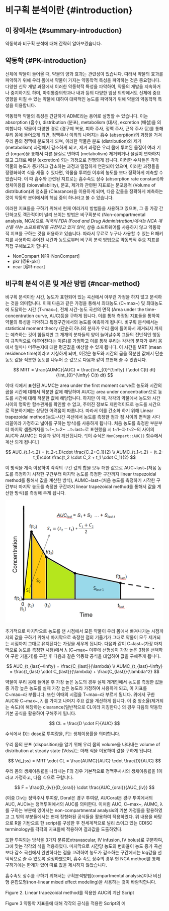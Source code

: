 # 비구획 분석이란 {#introduction}

## 이 장에서는 {#summary-introduction}

약동학과 비구획 분석에 대해 간략히 알아보겠습니다.

## 약동학 {#PK-introduction}

신체에 약물이 들어올 때, 약물의 양과 효과는 관련성이 있습니다. 
따라서 약물의 효과를 파악하기 위해 우리 몸에서 약물이 가지는 약동학적 특성을 파악하는 것은 중요합니다.
다양한 신약 개발 과정에서 이러한 약동학적 특성을 파악하여, 약물의 개발을 지속하거나 중지하기도 하며, 마취통증의학과나 내과 등의 다양한 임상 의학에서도 신체에 중요 영향을 미칠 수 있는 약물에 대하여 대략적인 농도를 파악하기 위해 약물의 약동학적 특성을 이용합니다.

약동학적 약물의 특성은 간단하게 ADME라는 용어로 설명할 수 있습니다. 
이는 absorption (흡수), distribution (분포), metabolism (대사), excretion (배설)을 의미합니다. 
약물이 다양한 경로 (경구제 복용, 피하 주사, 정맥 주사, 근육 주사 등)를 통해 우리 몸에 들어오게 되면, 정맥주사 이외의 나머지는 흡수 (absorption)의 과정을 거쳐 우리 몸의 정맥에 분포하게 되며, 이러한 약물은 분포 (distribution)와 제거 (metabolism) 과정에서 감소하게 되고, 제거 과정은 우리 몸에 투여된 물질이 여러 기관 (organ)을 통해서 다른 물질로 변하여 (metabolism) 제거되거나 물질이 변화하지 않고 그대로 배설 (excretion) 되는 과정으로 진행되게 됩니다. 
이러한 수치들은 각각 약물의 농도가 증가하고 감소하는 과정과 밀접하게 연관되어 있으며, 이러한 과정들을 정량화하여 식을 세울 수 있다면, 약물을 투여한 이후의 농도를 보다 정확하게 예측할 수 있습니다. 
이 때 흡수와 관련된 지표로는 흡수속도 상수 (absorption rate constant)와 생체이용률 (bioavailability), 분포, 제거와 관련된 지표로는 분포용적 (Volume of distribution)과 청소율 (Clearance)을 이용하게 되며, 다음 값들을 정확하게 예측하는 것이 약동학 분야에서의 핵심 중의 하나라고 볼 수 있습니다.

이러한 지표들을 구하기 위해서 현재 여러가지 방법들을 사용하고 있으며, 그 중 가장 간단하고도 객관적이며 널리 쓰이는 방법은 비구획분석 (Non-compartmental analysis, NCA)으로 *미국의 FDA (Food and Drug Administration)에서는 NCA 계산을 하는 소프트웨어를 규정하고 있지 않아*, 상용 소프트웨어를 사용하지 않고 약동학적 지표를 구하는 것을 허용하고 있습니다.
따라서 무료로 누구나 사용할 수 있는 R 패키지를 사용하여 주어진 시간과 농도로부터 비구획 분석 방법으로 약동학적 주요 지표를 직접 구해보고자 합니다.

- NonCompart [@R-NonCompart]
- pkr [@R-pkr]
- ncar [@R-ncar]

## 비구획 분석 이론 및 계산 방법 {#ncar-method}

비구획 분석이란 시간, 농도가 표현되어 있는 곡선에서 아무런 가정을 하지 않고 분석하는 것을 의미합니다. 
이때 다음과 같은 가정을 통해서 최대농도 (C~max~) 및 최대농도에 도달하는 시간 (T~max~), 전체 시간-농도 곡선의 면적 (Area under the time-concentration curve, AUC)등을 구하게 됩니다. 
이를 통해 측정된 지표들을 통하여 약물의 특성을 파악하고 특정구간에서의 농도를 예측하게 됩니다. 
비구획 분석에서는 statistical moment theory (단순히 하나의 분자가 우리 몸에 들어와서 제거되지 까지는 예측하는 것이 힘들지만 그 개개의 분자들의 양이 늘어날수록 그들의 전반적인 행동이 규칙적으로 이루어진다는 이론)를 가정하고 이를 통해 우리는 각각의 분자가 우리 몸에서 얼마나 머무는지에 대한 평균값을 예상할 수 있게 됩니다. 
이 시간을 MRT (mean residence time)이라고 지칭하게 되며, 이것은 농도와 시간의 곱을 적분한 값에서 단순 농도 값을 적분한 농도를 나누어 준 값으로 다음과 같이 표현해 줄 수 있습니다. 

$$
MRT = \frac{AUMC}{AUC} = \frac{\int_{0}^{\infty} t \cdot C(t) dt}{\int_{0}^{\infty} C(t) dt}
$$



이때 식에서 표현된 AUMC는 area under the first moment curve로 농도와 시간의 곱을 시간에 대해서 적분한 값에 해당하며 AUC는 area under concentration으로 농도를 시간에 대해 적분한 값에 해당합니다. 
하지만 이 때, 각각의 약물에서 농도와 시간 사이의 명확한 함수관계를 확인할 수 없고, 주어진 정보도 제한적이므로 농도를 시간으로 적분하기에는 상당한 어려움이 따릅니다.
따라서 이를 간소화 하기 위해 Linear trapezoidal method(농도-시간 곡선에서 농도를 측정한 점과 점 사이의 면적을 사다리꼴이라 가정하고 넓이를 구하는 방식)를 사용하게 됩니다.
처음 농도를 측정한 부분부터 마지막 샘플까지를 t~1~,t~2~ …t~last~로 표현했을 시 t~1~과 t~2~의 사이의 AUC와 AUMC는 다음과 같이 계산됩니다. ^[이 수식은 `NonCompart::AUC()` 함수에서 계산 되게 됩니다.]

$$
AUC_{t_1-t_2} = 
  (t_2-t_1)\cdot \frac{C_2+C_1}{2} \\
AUMC_{t_1-t_2} = 
  (t_2-t_1)\cdot \frac{t_2 \cdot C_2 + t_1 \cdot C_1}{2}
$$



이 방식을 계속 이용하여 각각의 구간 값의 합을 모두 더한 값으로 AUC~last~(처음 농도를 측정하기 시작한 구간부터 마지막 농도를 측정한 구간까지 linear trapezoidal method를 통해서 값을 계산한 방식), AUMC~last~(처음 농도를 측정하기 시작한 구간부터 마지막 농도를 측정한 구간까지 linear trapezoidal method를 통해서 값을 계산한 방식)를 측정해 주게 됩니다.

![Linear trapezoidal method](assets/figures/trapezoidal.png)

추가적으로 마지막으로 농도를 잰 시점에서 모든 약물이 우리 몸에서 빠져나가는 시점까지의 값을 구하기 위해서 마지막으로 측정한 점의 기울기가 그대로 약물이 모두 제거되는 시점까지 그대로 유지된다는 가정을 세우게 됩니다.
다음과 같이 C~last~(가장 마지막으로 농도를 측정한 시점)에서 λ (C~max~ 이후에 선형성이 가장 높은 3점을 선택하여 구한 기울기)를 구한 후 다음과 같은 약동학 공식을 대입하여 값을 구해주게 됩니다.

$$
AUC_{t_{last}-\infty} = 
  \frac{C_{last}}{\lambda} \\
AUMC_{t_{last}-\infty} = 
  \frac{t_{last} \cdot C_{last}}{\lambda} + 
  \frac{C_{last}}{\lambda^2}
$$

약물이 우리 몸에 들어온 후 가장 높은 농도의 경우 실제 개개인에서 농도를 측정한 값들 중 가장 높은 농도를 실제 가장 높은 농도라 가정하여 사용하게 되고, 이 지표를 C~max~라 부릅니다. 또한 이때의 시점을 T~max~라 부르게 됩니다.
위에서 구한 AUC와 C~max~, λ 를 가지고 나머지 주요 값을 계산하게 됩니다.
이 중 청소율(제거되는 속도)에 해당하는 clearance(일반적으로 CL이라 지칭한다.) 의 경우 다음의 약동학 기본 공식을 활용하여 구해주게 됩니다.

$$
CL = \frac{D \cdot F}{AUC}
$$

수식에서 D는 dose로 투여량을, F는 생체이용률을 의미합니다.

우리 몸의 분포 (disposition)을 알기 위해 우리 몸의 volume을 나타내는 volume of distribution at steady state (Vdss)는 아래 식을 이용하여 값을 구하게 됩니다. 

$$
Vd_{ss} = MRT \cdot CL = \frac{AUMC}{AUC} \cdot \frac{D}{AUC}
$$

우리 몸의 생체이용률을 나타내는 F의 경우 기본적으로 정맥주사시의 생체이용률을 1이라고 가정하고, 다음 식으로 구합니다.

$$
F = \frac{D_{iv}}{D_{oral}} \cdot \frac{AUC_{oral}}{AUC_{iv}}
$$

(이중 Div는 정맥주사 투여량, Doral은 경구 투여량, AUCoral은 경구 투여에서의 AUC, AUCiv는 정맥투여에서의 AUC를 의미한다.
이처럼 AUC, C~max~, AUMC, λ 를 구하는 부분에 있어서는 non-compartmental analysis의 기본 가정들을 활용하였고 그 밖의 부분들에서는 현재 정형화된 공식들을 활용하여 적용하였다. 
위 내용을 바탕으로 R을 기반으로 한 script를 구성한 후 전세계적으로 널리 쓰이고 있는 CDISC terminology를 각각의 지표들에 적용하여 결과값을 도출하였다. 

또한 투여되는 방식을 3가지 분류(Extravascular, IV infusion, IV bolus)로 구분하여, 그에 맞는 각각의 식을 적용하였다. 
마지막으로 시간당 농도의 변화율이 농도 증가 곡선보다 감소 곡선에서 완만하다는 점을 고려하여 농도가 감소하는 구간에서는 log값을 선택적으로 줄 수 있도록 설정하였으며, 흡수 속도 상수의 경우 현 NCA method를 통해 구하기에는 한계가 있어 따로 값을 제시하지 않았습니다. 

흡수속도 상수를 구하기 위해서는 구획분석방법(compartmental analysis)이나 비선형 혼합모형(non-linear mixed effect modeling)을 사용하는 것이 바람직합니다.
 
Figure 2. Linear trapezoidal method를 적용한 AUC의 계산 Script

 
Figure 3 약동학 지표들에 대해 각각의 공식을 적용한 Script의 예


